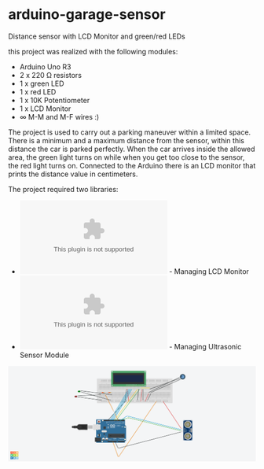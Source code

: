 # arduino-garage-sensor
Distance sensor with LCD Monitor and green/red LEDs

this project was realized with the following modules:

* Arduino Uno R3
* 2 x 220 Ω resistors
* 1 x green LED
* 1 x red LED
* 1 x 10K Potentiometer
* 1 x LCD Monitor
* ∞ M-M and M-F wires :)

The project is used to carry out a parking maneuver within a limited space. There is a minimum and a maximum distance from the sensor, within this distance the car is parked perfectly.
When the car arrives inside the allowed area, the green light turns on while when you get too close to the sensor, the red light turns on.
Connected to the Arduino there is an LCD monitor that prints the distance value in centimeters.

The project required two libraries:
* ![LiquidCrystal](https://github.com/tatoru1983/arduino-garage-sensor/raw/main/LiquidCrystal.zip) - Managing LCD Monitor
* ![HC-SR04](https://github.com/tatoru1983/arduino-garage-sensor/raw/main/HC-SR04.zip) - Managing Ultrasonic Sensor Module

![Image of the circuit](https://github.com/tatoru1983/arduino-garage-sensor/blob/main/Sensore%20distanza%20garage.png?raw=true)
